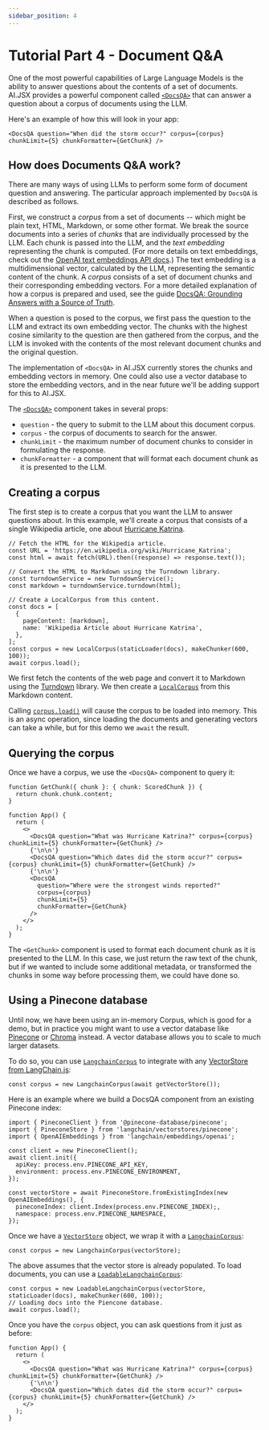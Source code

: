 ```yaml
---
sidebar_position: 4
---
```


# Tutorial Part 4 - Document Q&A

One of the most powerful capabilities of Large Language Models is the ability to
answer questions about the contents of a set of documents. AI.JSX provides a powerful
component called [`<DocsQA>`](../../api/modules/batteries_docs#docsqa) that can answer a question about a corpus of documents
using the LLM.

Here's an example of how this will look in your app:

```tsx filename="packages/tutorial/src/docsqa.tsx"
<DocsQA question="When did the storm occur?" corpus={corpus} chunkLimit={5} chunkFormatter={GetChunk} />
```

## How does Documents Q&A work?

There are many ways of using LLMs to perform some form of document question and answering.
The particular approach implemented by `DocsQA` is described as follows.

First, we construct a _corpus_ from a set of documents -- which might be plain text, HTML,
Markdown, or some other format. We break the source documents into a series of _chunks_
that are individually processed by the LLM. Each chunk is passed into the LLM,
and the _text embedding_ representing the chunk is computed. (For more details on text
embeddings, check out the [OpenAI text embeddings API docs](https://platform.openai.com/docs/guides/embeddings).) The text embedding is a multidimensional vector, calculated by the LLM,
representing the semantic content of the chunk. A _corpus_ consists of a set of document chunks and their corresponding embedding vectors.
For a more detailed explanation of how a corpus is prepared and used, see the guide [DocsQA: Grounding Answers with a Source of Truth](../../guides/docsqa.md#overview).

When a question is posed to the corpus, we first pass the question to the LLM and extract
its own embedding vector. The chunks with the highest cosine similarity to the question
are then gathered from the corpus, and the LLM is invoked with the contents of the
most relevant document chunks and the original question.

The implementation of `<DocsQA>` in AI.JSX currently stores the chunks and embedding
vectors in memory. One could also use a vector database to store the embedding vectors, and
in the near future we'll be adding support for this to AI.JSX.

The [`<DocsQA>`](../../api/modules/batteries_docs#docsqa) component takes in several props:

- `question` - the query to submit to the LLM about this document corpus.
- `corpus` - the corpus of documents to search for the answer.
- `chunkLimit` - the maximum number of document chunks to consider in formulating the response.
- `chunkFormatter` - a component that will format each document chunk as it is presented to the LLM.

## Creating a corpus

The first step is to create a corpus that you want the LLM to answer questions about.
In this example, we'll create a corpus that consists of a single
Wikipedia article, one about [Hurricane Katrina](https://en.wikipedia.org/wiki/Hurricane_Katrina).

```tsx filename="packages/tutorial/src/docsqa.tsx"
// Fetch the HTML for the Wikipedia article.
const URL = 'https://en.wikipedia.org/wiki/Hurricane_Katrina';
const html = await fetch(URL).then((response) => response.text());

// Convert the HTML to Markdown using the Turndown library.
const turndownService = new TurndownService();
const markdown = turndownService.turndown(html);

// Create a LocalCorpus from this content.
const docs = [
  {
    pageContent: [markdown],
    name: 'Wikipedia Article about Hurricane Katrina',
  },
];
const corpus = new LocalCorpus(staticLoader(docs), makeChunker(600, 100));
await corpus.load();
```

We first fetch the contents of the web page and convert it to Markdown using
the [Turndown](https://github.com/mixmark-io/turndown) library. We then create
a [`LocalCorpus`](../../api/classes/batteries_docs.LocalCorpus) from this Markdown content.

Calling [`corpus.load()`](../../api/classes/batteries_docs.LocalCorpus#load) will cause the corpus to be loaded into memory.
This is an async operation, since loading the documents and generating vectors
can take a while, but for this demo we `await` the result.

## Querying the corpus

Once we have a corpus, we use the `<DocsQA>` component to query it:

```tsx filename="packages/tutorial/src/docsqa.tsx"
function GetChunk({ chunk }: { chunk: ScoredChunk }) {
  return chunk.chunk.content;
}

function App() {
  return (
    <>
      <DocsQA question="What was Hurricane Katrina?" corpus={corpus} chunkLimit={5} chunkFormatter={GetChunk} />
      {'\n\n'}
      <DocsQA question="Which dates did the storm occur?" corpus={corpus} chunkLimit={5} chunkFormatter={GetChunk} />
      {'\n\n'}
      <DocsQA
        question="Where were the strongest winds reported?"
        corpus={corpus}
        chunkLimit={5}
        chunkFormatter={GetChunk}
      />
    </>
  );
}
```

The `<GetChunk>` component is used to format each document chunk as it is presented
to the LLM. In this case, we just return the raw text of the chunk, but if we wanted
to include some additional metadata, or transformed the chunks in some way before
processing them, we could have done so.

## Using a Pinecone database

Until now, we have been using an in-memory Corpus, which is good for a demo, but in practice you might want to use a vector database like [Pinecone](https://www.pinecone.io/) or [Chroma](https://www.trychroma.com/) instead. A vector database allows you to scale to much larger datasets.

To do so, you can use [`LangchainCorpus`](../../api/classes/batteries_docs.LangChainCorpus) to integrate with any [VectorStore from LangChain.js](https://js.langchain.com/docs/modules/indexes/vector_stores/integrations/):

```tsx
const corpus = new LangchainCorpus(await getVectorStore());
```

Here is an example where we build a DocsQA component from an existing Pinecone index:

```tsx
import { PineconeClient } from '@pinecone-database/pinecone';
import { PineconeStore } from 'langchain/vectorstores/pinecone';
import { OpenAIEmbeddings } from 'langchain/embeddings/openai';

const client = new PineconeClient();
await client.init({
  apiKey: process.env.PINECONE_API_KEY,
  environment: process.env.PINECONE_ENVIRONMENT,
});

const vectorStore = await PineconeStore.fromExistingIndex(new OpenAIEmbeddings(), {
  pineconeIndex: client.Index(process.env.PINECONE_INDEX);,
  namespace: process.env.PINECONE_NAMESPACE,
});
```

Once we have a [`VectorStore`](https://js.langchain.com/docs/modules/indexes/vector_stores/) object, we wrap it with a [`LangchainCorpus`](../../api/classes/batteries_docs.LangChainCorpus):

```tsx
const corpus = new LangchainCorpus(vectorStore);
```

The above assumes that the vector store is already populated.
To load documents, you can use a [`LoadableLangchainCorpus`](../../api/classes/batteries_docs.LoadableLangchainCorpus):

```tsx
const corpus = new LoadableLangchainCorpus(vectorStore, staticLoader(docs), makeChunker(600, 100));
// Loading docs into the Piencone database.
await corpus.load();
```

Once you have the `corpus` object, you can ask questions from it just as before:

```tsx
function App() {
  return (
    <>
      <DocsQA question="What was Hurricane Katrina?" corpus={corpus} chunkLimit={5} chunkFormatter={GetChunk} />
      {'\n\n'}
      <DocsQA question="Which dates did the storm occur?" corpus={corpus} chunkLimit={5} chunkFormatter={GetChunk} />
    </>
  );
}
```

<!-- Alternatively, [Fixie](https://www.fixie.ai) also provides a fully-managed Corpus solution you could drop in instead. -->
